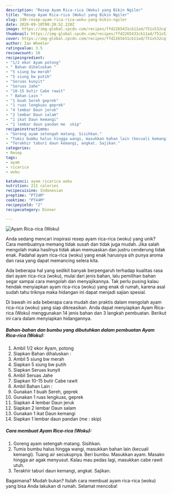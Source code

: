 ```yaml
---
description: "Resep Ayam Rica-rica (Woku) yang Bikin Ngiler"
title: "Resep Ayam Rica-rica (Woku) yang Bikin Ngiler"
slug: 240-resep-ayam-rica-rica-woku-yang-bikin-ngiler
date: 2020-09-10T00:28:52.220Z
image: https://img-global.cpcdn.com/recipes/ffd2265431cb11ad/751x532cq70/ayam-rica-rica-woku-foto-resep-utama.jpg
thumbnail: https://img-global.cpcdn.com/recipes/ffd2265431cb11ad/751x532cq70/ayam-rica-rica-woku-foto-resep-utama.jpg
cover: https://img-global.cpcdn.com/recipes/ffd2265431cb11ad/751x532cq70/ayam-rica-rica-woku-foto-resep-utama.jpg
author: Ian Wheeler
ratingvalue: 3.5
reviewcount: 10
recipeingredient:
- "1/2 ekor Ayam potong"
- " Bahan dihaluskan "
- "5 siung bw merah"
- "5 siung bw putih"
- "Seruas kunyit"
- "Seruas Jahe"
- "10-15 butir Cabe rawit"
- " Bahan Lain "
- "1 buah Sereh geprek"
- "1 ruas lengkuas geprek"
- "4 lembar Daun jeruk"
- "2 lembar Daun salam"
- "1 ikat Daun kemangi"
- "1 lembar daun pandan me  skip"
recipeinstructions:
- "Goreng ayam setengah matang. Sisihkan."
- "Tumis bumbu halus hingga wangi, masukkan bahan lain (kecuali kemangi). Tuang air secukupnya. Beri bumbu. Masukkan ayam. Masakn hingga air agak menyusut. Kalau mau pedas lagi, masukkan cabe rawit utuh."
- "Terakhir taburi daun kemangi, angkat. Sajikan."
categories:
- Resep
tags:
- ayam
- ricarica
- woku

katakunci: ayam ricarica woku 
nutrition: 211 calories
recipecuisine: Indonesian
preptime: "PT24M"
cooktime: "PT44M"
recipeyield: "2"
recipecategory: Dinner

---
```



![Ayam Rica-rica (Woku)](https://img-global.cpcdn.com/recipes/ffd2265431cb11ad/751x532cq70/ayam-rica-rica-woku-foto-resep-utama.jpg)

Anda sedang mencari inspirasi resep ayam rica-rica (woku) yang unik? Cara membuatnya memang tidak susah dan tidak juga mudah. Jika salah mengolah maka hasilnya tidak akan memuaskan dan justru cenderung tidak enak. Padahal ayam rica-rica (woku) yang enak harusnya sih punya aroma dan rasa yang dapat memancing selera kita.



Ada beberapa hal yang sedikit banyak berpengaruh terhadap kualitas rasa dari ayam rica-rica (woku), mulai dari jenis bahan, lalu pemilihan bahan segar sampai cara mengolah dan menyajikannya. Tak perlu pusing kalau hendak menyiapkan ayam rica-rica (woku) yang enak di rumah, karena asal sudah tahu triknya maka hidangan ini dapat menjadi sajian spesial.


Di bawah ini ada beberapa cara mudah dan praktis dalam mengolah ayam rica-rica (woku) yang siap dikreasikan. Anda dapat menyiapkan Ayam Rica-rica (Woku) menggunakan 14 jenis bahan dan 3 langkah pembuatan. Berikut ini cara dalam menyiapkan hidangannya.

<!--inarticleads1-->

##### Bahan-bahan dan bumbu yang dibutuhkan dalam pembuatan Ayam Rica-rica (Woku):

1. Ambil 1/2 ekor Ayam, potong
1. Siapkan  Bahan dihaluskan :
1. Ambil 5 siung bw merah
1. Siapkan 5 siung bw putih
1. Siapkan Seruas kunyit
1. Ambil Seruas Jahe
1. Siapkan 10-15 butir Cabe rawit
1. Ambil  Bahan Lain :
1. Gunakan 1 buah Sereh, geprek
1. Gunakan 1 ruas lengkuas, geprek
1. Siapkan 4 lembar Daun jeruk
1. Siapkan 2 lembar Daun salam
1. Gunakan 1 ikat Daun kemangi
1. Siapkan 1 lembar daun pandan (me : skip)




<!--inarticleads2-->

##### Cara membuat Ayam Rica-rica (Woku):

1. Goreng ayam setengah matang. Sisihkan.
1. Tumis bumbu halus hingga wangi, masukkan bahan lain (kecuali kemangi). Tuang air secukupnya. Beri bumbu. Masukkan ayam. Masakn hingga air agak menyusut. Kalau mau pedas lagi, masukkan cabe rawit utuh.
1. Terakhir taburi daun kemangi, angkat. Sajikan.




Bagaimana? Mudah bukan? Itulah cara membuat ayam rica-rica (woku) yang bisa Anda lakukan di rumah. Selamat mencoba!
